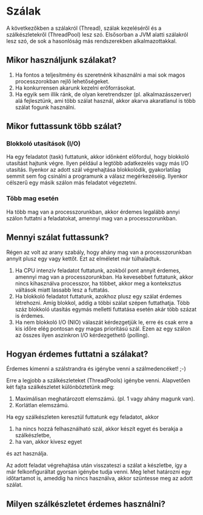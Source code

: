 # Szálak

A következőkben a szálakról (Thread), szálak kezeléséről és a szálkészletekről (ThreadPool) lesz szó.
Elsősorban a JVM alatti szálakról lesz szó, de sok a hasonlóság más rendszerekben alkalmazottakkal.

## Mikor használjunk szálakat?

1. Ha fontos a teljesítmény és szeretnénk kihasználni a mai sok magos processzorokban rejlő lehetőségeket.
2. Ha konkurrensen akarunk kezelni erőforrásokat.
3. Ha egyik sem illik ránk, de olyan keretrendszer (pl. alkalmazásszerver) alá fejlesztünk, ami több szálat használ, akkor akarva akaratlanul is több szálat fogunk használni.

## Mikor futtassunk több szálat?

### Blokkoló utasítások (I/O)

Ha egy feladatot (task) futtatunk, akkor időnként előfordul, hogy blokkoló utasítást hajtunk végre. Ilyen például a legtöbb adatkezelés vagy más I/O utasítás. Ilyenkor az adott szál végrehajtása blokkolódik, gyakorlatilag semmit sem fog csinálni a programunk a válasz megérkezéséig. Ilyenkor célszerű egy másik szálon más feladatot végeztetni.

### Több mag esetén

Ha több mag van a processzorunkban, akkor érdemes legalább annyi szálon futtatni a feladatokat, amennyi mag van a processzorunkban.

## Mennyi szálat futtassunk?

Régen az volt az arany szabály, hogy ahány mag van a processzorunkban annyit plusz egy vagy kettőt. Ezt az elméletet már túlhaladtuk.

1. Ha CPU intenzív feladatot futtatunk, azokból pont annyit érdemes, amennyi mag van a processzorunkban. Ha kevesebbet futtatunk, akkor nincs kihasználva processzor, ha többet, akkor meg a konteksztus váltások miatt lassabb lesz a futtatás.
2. Ha blokkoló feladatot futtatunk, azokhoz plusz egy szálat érdemes létrehozni. Amíg blokkol, addig a többi szálat szépen futtathatja. Több száz blokkoló utasítás egymás melletti futtatása esetén akár több százat is érdemes.
3. Ha nem blokkoló I/O (NIO) válaszát kérdezgetjük le, erre és csak erre a kis időre elég pontosan egy magas prioritású szál. Ezen az egy szálon az összes ilyen aszinkron I/O kérdezgethető (polling).

## Hogyan érdemes futtatni a szálakat?

Érdemes kimenni a szálstrandra és igénybe venni a szálmedencéket! ;-)

Erre a legjobb a szálkészleteket (ThreadPools) igénybe venni.
Alapvetően két fajta szálkészletet különböztetünk meg:
1. Maximálisan meghatározott elemszámú. (pl. 1 vagy ahány magunk van).
2. Korlátlan elemszámú.

Ha egy szálkészleten keresztül futtatunk egy feladatot, akkor
1. ha nincs hozzá felhasználható szál, akkor készít egyet és berakja a szálkészletbe,
2. ha van, akkor kivesz egyet

és azt használja.

Az adott feladat végrehajtása után visszateszi a szálat a készletbe, így a már felkonfiguráltat gyorsan igénybe tudja venni. Meg lehet határozni egy időtartamot is, ameddig ha nincs használva, akkor szüntesse meg az adott szálat.

## Milyen szálkészletet érdemes használni?


